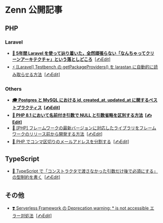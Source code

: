 # Zenn 公開記事

## PHP 

### Laravel

- **[🥳 5年間 Laravel を使って辿り着いた，全然頑張らない「なんちゃってクリーンアーキテクチャ」という落としどころ](https://zenn.dev/mpyw/articles/ce7d09eb6d8117)**
  &nbsp;[[✍Edit]️](./articles/ce7d09eb6d8117.md)
- [⚡ [Laravel] Testbench の getPackageProviders() を larastan に自動的に読み取らせる方法](https://zenn.dev/mpyw/articles/c9398789cb6514)
  &nbsp;[[✍Edit]️](./articles/c9398789cb6514.md)

### Others

- **[🎓 Postgres と MySQL における id, created_at, updated_at に関するベストプラクティス](https://zenn.dev/mpyw/articles/rdb-ids-and-timestamps-best-practices.md)
  &nbsp;[[✍Edit]️](./articles/rdb-ids-and-timestamps-best-practices.md)**
- **[🧐 PHP 8.1 において名前付き引数で NULL と引数省略を区別する方法](https://zenn.dev/mpyw/articles/php-enum-arg-identity.md)
  &nbsp;[[✍Edit]️](./articles/php-enum-arg-identity.md)**
- [🐘 [PHP] フレームワークの最新バージョンに対応したライブラリをフレームワークのリリース前から開発する方法](https://zenn.dev/mpyw/articles/a99f3087829993)
  &nbsp;[[✍Edit]️](./articles/a99f3087829993.md)
- [📨 PHP でコンマ区切りのメールアドレスを分割する](https://zenn.dev/mpyw/articles/5c2c69108d302f)
  &nbsp;[[✍Edit]️](./articles/5c2c69108d302f.md)

## TypeScript

- [🧩 TypeScript で「コンストラクタで渡さなかった引数だけ後で必須にする」の型制約を書く](https://zenn.dev/mpyw/articles/3c063143fe884a)
  &nbsp;[[✍Edit]️](./articles/3c063143fe884a.md)

## その他

- [❣️ Serverless Framework の Deprecation warning: * is not accessible エラー対処法](https://zenn.dev/mpyw/articles/b41b42b76480ec)
  &nbsp;[[✍Edit]️](./articles/b41b42b76480ec.md)
